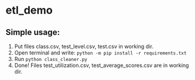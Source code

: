 # etl_demo

## Simple usage:

1. Put files class.csv, test_level.csv, test.csv in working dir.
2. Open terminal and write: ```python -m pip install -r requirements.txt```
3. Run ```python class_cleaner.py```
4. Done! Files test_utilization.csv, test_average_scores.csv are in working dir.

